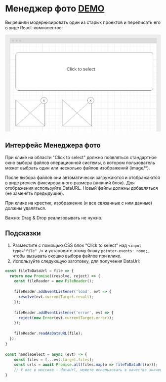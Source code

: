 Менеджер фото [DEMO](https://alexplus77.github.io/photo-react/)
===

Вы решили модернизировать один из старых проектов и переписать его в виде React-компонентов:

![Менеджер фото](src/assets/image.png)

## Интерфейс Менеджера фото

При клике на области "Click to select" должно появляться стандартное окно выбора файлов операционной системы, в котором пользователь может выбрать один или несколько файлов изображений (image/*).

После выбора файлов они автоматически загружаются и отображаются в виде preview фиксированного размера (нижний блок). Для отображения используйте DataURL. Новый файлы должны добавляться (не заменять предыдущие).

При клике на крестик, изображение (и все связанные с ним данные) должны удаляться.

Важно: Drag & Drop реализовывать не нужно.

## Подсказки

1. Разместите с помощью CSS блок "Click to select" над `<input type="file" />` и установите этому блоку `pointer-events: none;`, чтобы вызывать окошко выбора файлов при клике.
1. Используйте следующую заготовку, для получения DataUrl:
```js
const fileToDataUrl = file => {
  return new Promise((resolve, reject) => {
    const fileReader = new FileReader();
  
    fileReader.addEventListener('load', evt => {
      resolve(evt.currentTarget.result);
    });
    
    fileReader.addEventListener('error', evt => {
      reject(new Error(evt.currentTarget.error));
    });
    
    fileReader.readAsDataURL(file);
  });
}

const handleSelect = async (evt) => {
    const files = [...evt.target.files];
    const urls = await Promise.all(files.map(o => fileToDataUrl(o)));
    // У вас в массиве - dataUrl, можете использовать в качестве значения атрибута src тега img
}
```
